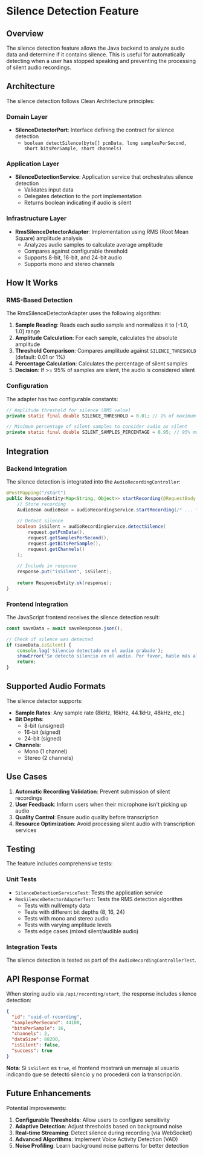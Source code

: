 # Silence Detection Feature

## Overview

The silence detection feature allows the Java backend to analyze audio data and determine if it contains silence. This is useful for automatically detecting when a user has stopped speaking and preventing the processing of silent audio recordings.

## Architecture

The silence detection follows Clean Architecture principles:

### Domain Layer
- **SilenceDetectorPort**: Interface defining the contract for silence detection
  - `boolean detectSilence(byte[] pcmData, long samplesPerSecond, short bitsPerSample, short channels)`

### Application Layer
- **SilenceDetectionService**: Application service that orchestrates silence detection
  - Validates input data
  - Delegates detection to the port implementation
  - Returns boolean indicating if audio is silent

### Infrastructure Layer
- **RmsSilenceDetectorAdapter**: Implementation using RMS (Root Mean Square) amplitude analysis
  - Analyzes audio samples to calculate average amplitude
  - Compares against configurable threshold
  - Supports 8-bit, 16-bit, and 24-bit audio
  - Supports mono and stereo channels

## How It Works

### RMS-Based Detection

The RmsSilenceDetectorAdapter uses the following algorithm:

1. **Sample Reading**: Reads each audio sample and normalizes it to [-1.0, 1.0] range
2. **Amplitude Calculation**: For each sample, calculates the absolute amplitude
3. **Threshold Comparison**: Compares amplitude against `SILENCE_THRESHOLD` (default: 0.01 or 1%)
4. **Percentage Calculation**: Calculates the percentage of silent samples
5. **Decision**: If >= 95% of samples are silent, the audio is considered silent

### Configuration

The adapter has two configurable constants:

```java
// Amplitude threshold for silence (RMS value)
private static final double SILENCE_THRESHOLD = 0.01; // 1% of maximum amplitude

// Minimum percentage of silent samples to consider audio as silent
private static final double SILENT_SAMPLES_PERCENTAGE = 0.95; // 95% must be silent
```

## Integration

### Backend Integration

The silence detection is integrated into the `AudioRecordingController`:

```java
@PostMapping("/start")
public ResponseEntity<Map<String, Object>> startRecording(@RequestBody RecordingRequest request) {
    // Store recording
    AudioBean audioBean = audioRecordingService.startRecording(/* ... */);
    
    // Detect silence
    boolean isSilent = audioRecordingService.detectSilence(
        request.getPcmData(),
        request.getSamplesPerSecond(),
        request.getBitsPerSample(),
        request.getChannels()
    );
    
    // Include in response
    response.put("isSilent", isSilent);
    
    return ResponseEntity.ok(response);
}
```

### Frontend Integration

The JavaScript frontend receives the silence detection result:

```javascript
const saveData = await saveResponse.json();

// Check if silence was detected
if (saveData.isSilent) {
    console.log('Silencio detectado en el audio grabado');
    showError('Se detectó silencio en el audio. Por favor, hable más alto o acérquese al micrófono.');
    return;
}
```

## Supported Audio Formats

The silence detector supports:

- **Sample Rates**: Any sample rate (8kHz, 16kHz, 44.1kHz, 48kHz, etc.)
- **Bit Depths**: 
  - 8-bit (unsigned)
  - 16-bit (signed)
  - 24-bit (signed)
- **Channels**:
  - Mono (1 channel)
  - Stereo (2 channels)

## Use Cases

1. **Automatic Recording Validation**: Prevent submission of silent recordings
2. **User Feedback**: Inform users when their microphone isn't picking up audio
3. **Quality Control**: Ensure audio quality before transcription
4. **Resource Optimization**: Avoid processing silent audio with transcription services

## Testing

The feature includes comprehensive tests:

### Unit Tests
- `SilenceDetectionServiceTest`: Tests the application service
- `RmsSilenceDetectorAdapterTest`: Tests the RMS detection algorithm
  - Tests with null/empty data
  - Tests with different bit depths (8, 16, 24)
  - Tests with mono and stereo audio
  - Tests with varying amplitude levels
  - Tests edge cases (mixed silent/audible audio)

### Integration Tests
The silence detection is tested as part of the `AudioRecordingControllerTest`.

## API Response Format

When storing audio via `/api/recording/start`, the response includes silence detection:

```json
{
  "id": "uuid-of-recording",
  "samplesPerSecond": 44100,
  "bitsPerSample": 16,
  "channels": 2,
  "dataSize": 88200,
  "isSilent": false,
  "success": true
}
```

**Nota**: Si `isSilent` es `true`, el frontend mostrará un mensaje al usuario indicando que se detectó silencio y no procederá con la transcripción.

## Future Enhancements

Potential improvements:

1. **Configurable Thresholds**: Allow users to configure sensitivity
2. **Adaptive Detection**: Adjust thresholds based on background noise
3. **Real-time Streaming**: Detect silence during recording (via WebSocket)
4. **Advanced Algorithms**: Implement Voice Activity Detection (VAD)
5. **Noise Profiling**: Learn background noise patterns for better detection

